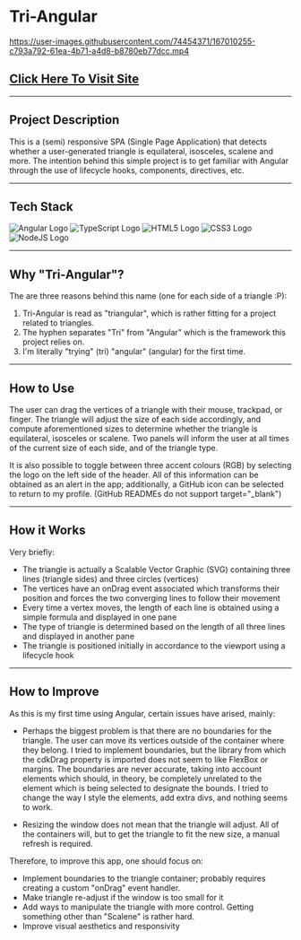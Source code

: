 # Tri-Angular



https://user-images.githubusercontent.com/74454371/167010255-c793a792-61ea-4b71-a4d8-b8780eb77dcc.mp4



## [Click Here To Visit Site](https://roman-octavian.github.io/Tri-Angular/)

---
## Project Description
This is a (semi) responsive SPA (Single Page Application) that detects whether a user-generated triangle is equilateral, isosceles, scalene and more. The intention behind this simple project is to get familiar with Angular through the use of lifecycle hooks, components, directives, etc.

---
## Tech Stack
<div id="stack">
    <img src="https://img.shields.io/badge/Angular-DD0031?style=for-the-badge&logo=angular&logoColor=white" alt="Angular Logo"/>
    <img src="https://img.shields.io/badge/TypeScript-007ACC?style=for-the-badge&logo=typescript&logoColor=white" alt="TypeScript Logo"/>
    <img src="https://img.shields.io/badge/HTML5-E34F26?style=for-the-badge&logo=html5&logoColor=white" alt="HTML5 Logo"/>
    <img src="https://img.shields.io/badge/CSS3-1572B6?style=for-the-badge&logo=css3&logoColor=white" alt="CSS3 Logo"/>
    <img src="https://img.shields.io/badge/Node.js-43853D?style=for-the-badge&logo=node.js&logoColor=white" alt="NodeJS Logo"/>
</div>

---
## Why "Tri-Angular"?
The are three reasons behind this name (one for each side of a triangle :P):

1. Tri-Angular is read as "triangular", which is rather fitting for a project related to triangles.
2. The hyphen separates "Tri" from "Angular" which is the framework this project relies on.
3. I'm literally "trying" (tri) "angular" (angular) for the first time.

---
## How to Use
The user can drag the vertices of a triangle with their mouse, trackpad, or finger. The triangle will adjust the size
of each side accordingly, and compute aforementioned sizes to determine whether the triangle is equilateral, isosceles or scalene. Two panels will inform the user at all times of the current size of each side, and of the triangle type. 

It is also possible to toggle between three accent colours (RGB) by selecting the logo on the left side of the header. All of this information can be obtained as an alert in the app; additionally, a GitHub icon can be selected to return to my profile. (GitHub READMEs do not support target="_blank")

---
## How it Works
Very briefly:
 - The triangle is actually a Scalable Vector Graphic (SVG) containing three lines (triangle sides) and three circles (vertices)
 - The vertices have an onDrag event associated which transforms their position and forces the two converging lines to follow their movement
 - Every time a vertex moves, the length of each line is obtained using a simple formula and displayed in one pane
 - The type of triangle is determined based on the length of all three lines and displayed in another pane
 - The triangle is positioned initially in accordance to the viewport using a lifecycle hook

 ---
## How to Improve
As this is my first time using Angular, certain issues have arised, mainly:

- Perhaps the biggest problem is that there are no boundaries for the triangle. The user can move its vertices outside of the container where they belong. I tried to implement boundaries, but the library from which the cdkDrag property is imported does not seem to like FlexBox or margins. The boundaries are never accurate, taking into account elements which should, in theory, be completely unrelated to the element which is being selected to designate the bounds. I tried to change the way I style the elements, add extra divs, and nothing seems to work.

- Resizing the window does not mean that the triangle will adjust. All of the containers will, but to get the triangle to fit the new size, a manual refresh is required.

Therefore, to improve this app, one should focus on:

 - Implement boundaries to the triangle container; probably requires creating a custom "onDrag" event handler.
 - Make triangle re-adjust if the window is too small for it
 - Add ways to manipulate the triangle with more control. Getting something other than "Scalene" is rather hard.
 - Improve visual aesthetics and responsivity

